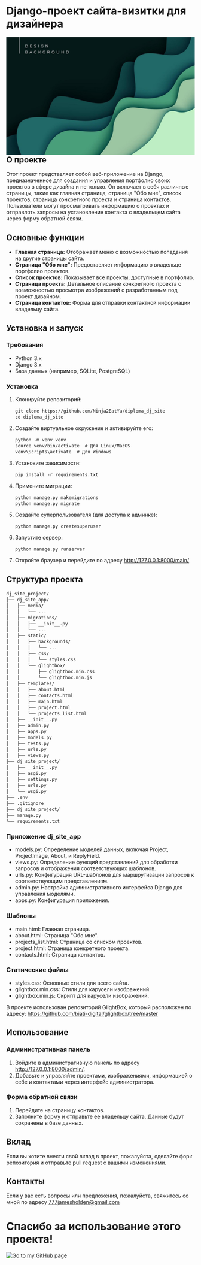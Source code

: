# Django-проект сайта-визитки для дизайнера
<img src="https://github.com/Ninja2EatYa/diploma_dj_site/blob/main/colored3.jpg" align=left>

## О проекте

Этот проект представляет собой веб-приложение на Django, предназначенное для создания и управления портфолио своих проектов в сфере дизайна и не только. 
Он включает в себя различные страницы, такие как главная страница, страница "Обо мне", список проектов, страница конкретного проекта и страница контактов.
Пользователи могут просматривать информацию о проектах и отправлять запросы на установление контакта с владельцем сайта через форму обратной связи.

## Основные функции

- **Главная страница:** Отображает меню с возможностью попадания на другие страницы сайта.
- **Страница "Обо мне":** Предоставляет информацию о владельце портфолио проектов.
- **Список проектов:** Показывает все проекты, доступные в портфолио.
- **Страница проекта:** Детальное описание конкретного проекта с возможностью просмотра изображений с разработанным под проект дизайном.
- **Страница контактов:** Форма для отправки контактной информации владельцу сайта.

## Установка и запуск

### Требования

- Python 3.x
- Django 3.x
- База данных (например, SQLite, PostgreSQL)

### Установка

1. Клонируйте репозиторий:
   ```
   git clone https://github.com/Ninja2EatYa/diploma_dj_site
   cd diploma_dj_site
   ```
2. Создайте виртуальное окружение и активируйте его:
   ```
   python -m venv venv
   source venv/bin/activate  # Для Linux/MacOS
   venv\Scripts\activate  # Для Windows
   ```
3. Установите зависимости:
   ```
   pip install -r requirements.txt
   ```
5. Примените миграции:
   ```
   python manage.py makemigrations
   python manage.py migrate
   ```
7. Создайте суперпользователя (для доступа к админке):
   ```
   python manage.py createsuperuser
   ```
9. Запустите сервер:
   ```
   python manage.py runserver
   ```
11. Откройте браузер и перейдите по адресу http://127.0.0.1:8000/main/

## Структура проекта
   ```
   dj_site_project/
   ├── dj_site_app/
   │   ├── media/
   │   │   └── ...
   │   ├── migrations/
   │   │   ├── __init__.py
   │   │   └── ...
   │   ├── static/
   │   │   ├── backgrounds/
   │   │   │   └── ...
   │   │   ├── css/
   │   │   │   └── styles.css
   │   │   └── glightbox/
   │   │       ├── glightbox.min.css
   │   │       └── glightbox.min.js
   │   ├── templates/
   │   │   ├── about.html
   │   │   ├── contacts.html
   │   │   ├── main.html
   │   │   ├── project.html
   │   │   └── projects_list.html
   │   ├── __init__.py
   │   ├── admin.py
   │   ├── apps.py
   │   ├── models.py
   │   ├── tests.py
   │   ├── urls.py
   │   ├── views.py
   ├── dj_site_project/
   │   ├── __init__.py
   │   ├── asgi.py
   │   ├── settings.py
   │   ├── urls.py
   │   └── wsgi.py
   ├── .env
   ├── .gitignore
   ├── dj_site_project/
   ├── manage.py
   └── requirements.txt
   ```
### Приложение dj_site_app
- models.py: Определение моделей данных, включая Project, ProjectImage, About, и ReplyField.
- views.py: Определение функций представлений для обработки запросов и отображения соответствующих шаблонов.
- urls.py: Конфигурация URL-шаблонов для маршрутизации запросов к соответствующим представлениям.
- admin.py: Настройка административного интерфейса Django для управления моделями.
- apps.py: Конфигурация приложения.

### Шаблоны
- main.html: Главная страница.
- about.html: Страница "Обо мне".
- projects_list.html: Страница со списком проектов.
- project.html: Страница конкретного проекта.
- contacts.html: Страница контактов.

### Статические файлы
- styles.css: Основные стили для всего сайта.
- glightbox.min.css: Стили для карусели изображений.
- glightbox.min.js: Скрипт для карусели изображений.

В проекте использован репозиторий GlightBox, который расположен по адресу: https://github.com/biati-digital/glightbox/tree/master

## Использование
### Административная панель
1. Войдите в административную панель по адресу http://127.0.0.1:8000/admin/.
2. Добавьте и управляйте проектами, изображениями, информацией о себе и контактами через интерфейс администратора.

### Форма обратной связи
1. Перейдите на страницу контактов.
2. Заполните форму и отправьте ее владельцу сайта. Данные будут сохранены в базе данных.

## Вклад
Если вы хотите внести свой вклад в проект, пожалуйста, сделайте форк репозитория и отправьте pull request с вашими изменениями.

## Контакты
Если у вас есть вопросы или предложения, пожалуйста, свяжитесь со мной по адресу 777jamesholden@gmail.com

# Спасибо за использование этого проекта!

[![Go to my GitHub page](https://img.shields.io/badge/Go_to_my_GitHub_page-grey?style=flat&logo=github&labelColor=yellow&color=grey&link=https%3A%2F%2Fgithub.com%2FNinja2EatYa%2F
)](https://github.com/Ninja2EatYa)
